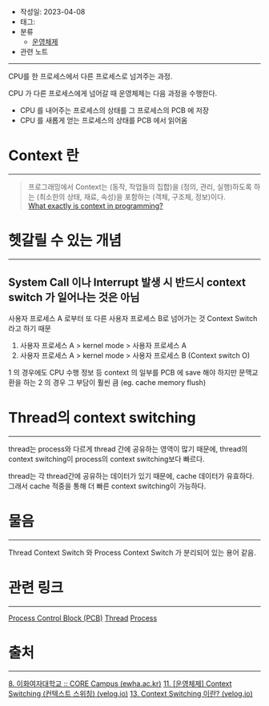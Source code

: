 - 작성일: 2023-04-08
- 태그: 
- 분류
    - [운영체제](운영체제.md)
- 관련 노트
---

CPU를 한 프로세스에서 다른 프로세스로 넘겨주는 과정.

CPU 가 다른 프로세스에게 넘어갈 때 운영체제는 다음 과정을 수행한다.
- CPU 를 내어주는 프로세스의 상태를 그 프로세스의 PCB 에 저장
- CPU 를 새롭게 얻는 프로세스의 상태를 PCB 에서 읽어옴

# Context 란
---
>프로그래밍에서 Context는 (동작, 작업들의 집합)을 (정의, 관리, 실행)하도록 하는 (최소한의 상태, 재료, 속성)을 포함하는 (객체, 구조체, 정보)이다.  
[What exactly is context in programming?](https://www.quora.com/What-exactly-is-context-in-programming?no_redirect=1)


# 헷갈릴 수 있는 개념
---
## System Call 이나 Interrupt 발생 시 반드시 context switch 가 일어나는 것은 아님
사용자 프로세스 A 로부터 또 다른 사용자 프로세스 B로 넘어가는 것 Context Switch 라고 하기 때문

1. 사용자 프로세스 A > kernel mode > 사용자 프로세스 A
2. 사용자 프로세스 A > kernel mode > 사용자 프로세스 B (Context switch O)

1 의 경우에도 CPU 수행 정보 등 context 의 일부를 PCB 에 save 해야 하지만 문맥교환을 하는 2 의 경우 그 부담이 훨씬 큼 (eg. cache memory flush)

# Thread의 context switching
---

thread는 process와 다르게 thread 간에 공유하는 영역이 많기 때문에, thread의 context switching이 process의 context switching보다 빠르다.

thread는 각 thread간에 공유하는 데이터가 있기 때문에, cache 데이터가 유효하다. 그래서 cache 적중을 통해 더 빠른 context switching이 가능하다.


# 물음
---
Thread Context Switch 와 Process Context Switch 가 분리되어 있는 용어 같음.

# 관련 링크
---
[Process Control Block (PCB)](Process%20Control%20Block%20(PCB).md)
[Thread](Thread.md)
[Process](Process.md)

# 출처
---
[8. 이화여자대학교 :: CORE Campus (ewha.ac.kr)](https://core.ewha.ac.kr/publicview/C0101020140318134023355997?vmode=f)
[11. \[운영체제\] Context Switching (컨텍스트 스위칭) (velog.io)](https://velog.io/@kangdev/%EA%B8%B0%EC%88%A0%EB%A9%B4%EC%A0%91%EC%9A%B4%EC%98%81%EC%B2%B4%EC%A0%9C-Context-Switching-%EC%BB%A8%ED%85%8D%EC%8A%A4%ED%8A%B8-%EC%8A%A4%EC%9C%84%EC%B9%AD)
[13. Context Switching 이란? (velog.io)](https://velog.io/@curiosity806/Context-Switching%EC%9C%BC%EB%A1%9C-%EC%95%8C%EC%95%84%EB%B3%B4%EB%8A%94-process%EC%99%80-thread)